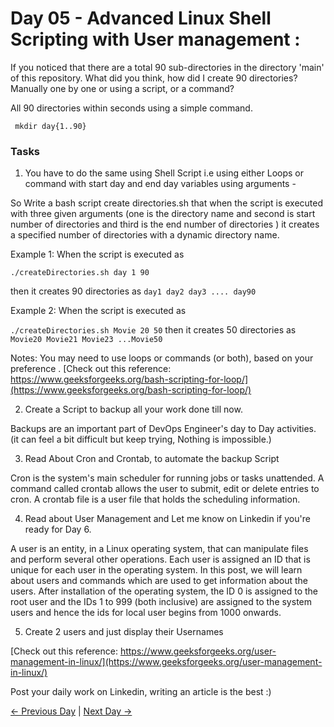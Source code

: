 # Day 05 - Advanced Linux Shell Scripting with User management :

If you noticed that there are a total 90 sub-directories in the directory 'main' of this repository. What did you think, how did I create 90 directories? Manually one by one or using a script, or a command?

All 90 directories within seconds using a simple command.

` mkdir day{1..90}`

### Tasks

1. You have to do the same using Shell Script i.e using either Loops or command with start day and end day variables using arguments -

So Write a bash script create directories.sh that when the script is executed with three given arguments (one is the directory name and second is start number of directories and third is the end number of directories ) it creates a specified number of directories with a dynamic directory name.

Example 1: When the script is executed as

`./createDirectories.sh day 1 90`

then it creates 90 directories as `day1 day2 day3 .... day90`

Example 2: When the script is executed as

`./createDirectories.sh Movie 20 50`
then it creates 50 directories as `Movie20 Movie21 Movie23 ...Movie50`

Notes:
You may need to use loops or commands (or both), based on your preference . [Check out this reference: https://www.geeksforgeeks.org/bash-scripting-for-loop/](https://www.geeksforgeeks.org/bash-scripting-for-loop/)

2.  Create a Script to backup all your work done till now.

Backups are an important part of DevOps Engineer's day to Day activities. (it can feel a bit difficult but keep trying, Nothing is impossible.)


3.  Read About Cron and Crontab, to automate the backup Script

Cron is the system's main scheduler for running jobs or tasks unattended. A command called crontab allows the user to submit, edit or delete entries to cron. A crontab file is a user file that holds the scheduling information.


4.  Read about User Management and Let me know on Linkedin if you're ready for Day 6.

A user is an entity, in a Linux operating system, that can manipulate files and perform several other operations. Each user is assigned an ID that is unique for each user in the operating system. In this post, we will learn about users and commands which are used to get information about the users. After installation of the operating system, the ID 0 is assigned to the root user and the IDs 1 to 999 (both inclusive) are assigned to the system users and hence the ids for local user begins from 1000 onwards.

5.  Create 2 users and just display their Usernames

[Check out this reference: https://www.geeksforgeeks.org/user-management-in-linux/](https://www.geeksforgeeks.org/user-management-in-linux/)

Post your daily work on Linkedin, writing an article is the best :)

[← Previous Day](../day04/README.md) | [Next Day →](../day06/README.md)
